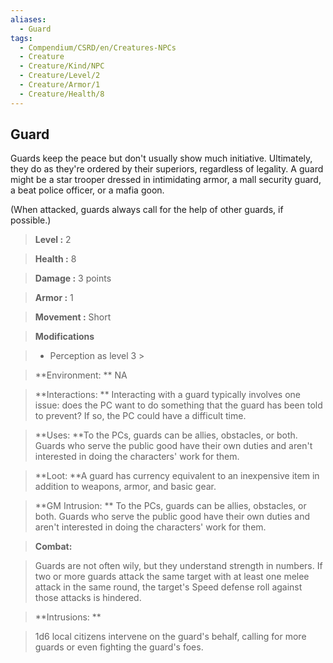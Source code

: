 ```yaml
---
aliases:
  - Guard
tags:
  - Compendium/CSRD/en/Creatures-NPCs
  - Creature
  - Creature/Kind/NPC
  - Creature/Level/2
  - Creature/Armor/1
  - Creature/Health/8
---
```

  
    
## Guard    
Guards keep the peace but don't usually show much initiative. Ultimately, they do as they're ordered by their superiors, regardless of legality. A guard might be a star trooper dressed in intimidating armor, a mall security guard, a beat police officer, or a mafia goon.  
(When attacked, guards always call for the help of other guards, if possible.)    
  
    
> **Level :** 2    
> **Health :** 8    
> **Damage :** 3 points    
> **Armor :** 1    
> **Movement :** Short    
> **Modifications**    
>- Perception as level 3 >  
>    
> **Environment: ** NA    
> **Interactions: ** Interacting with a guard typically involves one issue: does the PC want to do something that the guard has been told to prevent? If so, the PC could have a difficult time.    
> **Uses: **To the PCs, guards can be allies, obstacles, or both. Guards who serve the public good have their own duties and aren't interested in doing the characters' work for them.    
> **Loot: **A guard has currency equivalent to an inexpensive item in addition to weapons, armor, and basic gear.    
> **GM Intrusion: ** To the PCs, guards can be allies, obstacles, or both. Guards who serve the public good have their own duties and aren't interested in doing the characters' work for them.    
  
> **Combat:**   
> Guards are not often wily, but they understand strength in numbers. If two or more guards attack the same target with at least one melee attack in the same round, the target's Speed defense roll against those attacks is hindered.    
    
  
> **Intrusions: **   
> 1d6 local citizens intervene on the guard's behalf, calling for more guards or even fighting the guard's foes.    

